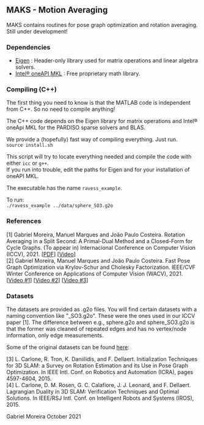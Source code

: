 ## MAKS - Motion Averaging
MAKS contains routines for pose graph optimization and rotation averaging. Still under development!

### Dependencies
* [Eigen](http://eigen.tuxfamily.org) : Header-only library used for matrix operations and linear algebra solvers.
* [Intel® oneAPI MKL](https://software.intel.com/content/www/us/en/develop/tools/oneapi/components/onemkl.html#gs.cq3i6h) : Free proprietary math library.

### Compiling (C++)
The first thing you need to know is that the MATLAB code is independent from C++. So no need to compile anything!  

The C++ code depends on the Eigen library for matrix operations and Intel® oneApi MKL for the PARDISO sparse solvers and BLAS.

We provide a (hopefully) fast way of compiling everything. Just run.   
`source install.sh`  

This script will try to locate everything needed and compile the code with either `icc` or `g++`.    
If you run into trouble, edit the paths for Eigen and for your installation of oneAPI MKL.  

The executable has the name `ravess_example`.  

To run:  
`./ravess_example ../data/sphere_SO3.g2o`  

### References
[1] Gabriel Moreira, Manuel Marques and João Paulo Costeira. Rotation Averaging in a Split Second: A Primal-Dual Method and a Closed-Form for Cycle Graphs. (To appear in) Internacional Conference on Computer Vision (ICCV), 2021. [[PDF](https://arxiv.org/pdf/2109.08046.pdf)] [[Video](https://youtu.be/256Mk1ywGjw)]   
[2] Gabriel Moreira, Manuel Marques and João Paulo Costeira. Fast Pose Graph Optimization via Krylov-Schur and Cholesky Factorization. IEEE/CVF Winter Conference on Applications of Computer Vision (WACV), 2021.  [[Video #1](https://youtu.be/lsKUetY8wkA)] [[Video #2](https://youtu.be/HVk9iLAoeN4)] [[Video #3](https://youtu.be/_S-KZcDL5Nw)]  

### Datasets

The datasets are provided as .g2o files. You will find certain datasets with a naming convention like "\_SO3.g2o". These were the ones used in our ICCV paper [1]. The difference between e.g., sphere.g2o and sphere_SO3.g2o is that the former was cleaned of repeated edges and has no vertex/node information, only edge measurements. 

Some of the original datasets can be found [here](https://lucacarlone.mit.edu/datasets/):  

[3] L. Carlone, R. Tron, K. Daniilidis, and F. Dellaert. Initialization Techniques for 3D SLAM: a Survey on Rotation Estimation and its Use in Pose Graph Optimization. In IEEE Intl. Conf. on Robotics and Automation (ICRA), pages 4597-4604, 2015.  
[4] L. Carlone, D. M. Rosen, G. C. Calafiore, J. J. Leonard, and F. Dellaert. Lagrangian Duality in 3D SLAM: Verification Techniques and Optimal Solutions. In IEEE/RSJ Intl. Conf. on Intelligent Robots and Systems (IROS), 2015.  


Gabriel Moreira
October 2021

